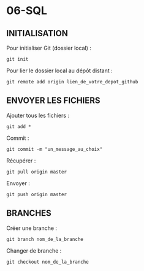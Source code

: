 # 06-SQL

## INITIALISATION

Pour initialiser Git (dossier local) :
```
git init
```

Pour lier le dossier local au dépôt distant :
```
git remote add origin lien_de_votre_depot_github
```

## ENVOYER LES FICHIERS

Ajouter tous les fichiers :
```
git add *
```

Commit :
```
git commit -m "un_message_au_choix"
```

Récupérer :
```
git pull origin master
```

Envoyer :
```
git push origin master
```

## BRANCHES

Créer une branche :
```
git branch nom_de_la_branche
```

Changer de branche :
```
git checkout nom_de_la_branche
```
